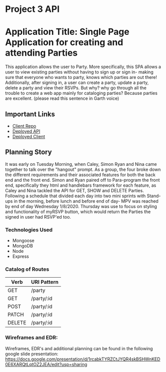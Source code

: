 
# Project 3 API
# Application Title: Single Page Application for creating and attending Parties
This application allows the user to Party. More specifically, this SPA allows a user to view existing parties without having to sign up or sign in- making sure that everyone who wants to party, knows which parties are out there! Additionally, after signing in, a user can create a party, update a party, delete a party and view their RSVPs.
But why? why go through all the trouble to create a web app mainly for cataloging parties? Because parties are excellent. (please read this sentence in Garth voice)
## Important Links
- [Client Repo](https://github.com/hippogitamus/project-3-client)
- [Deployed API](https://safe-hollows-46259.herokuapp.com/)
- [Deployed Client](https://hippogitamus.github.io/project-3-client/)
## Planning Story
It was early on Tuesday Morning, when Caley, Simon Ryan and Nina came together to talk over the "hangout" prompt. As a group, the four broke down the different requirements and their associated features for both the back end and the front end.
Simon and Ryan paired off to Para-program the front end, specifically they html  and handlebars framework for each feature, as Caley and Nina tackled the API for GET, SHOW and DELETE Parties. Following a schedule that divided each day into two mini sprints with Stand-ups in the morning, before lunch and before end of day- MPV was reached by end of day Wednesday 1/8/2020. Thursday was use to focus on styling and functionality of myRSVP button, which would return the Parties the signed in user had RSVP'ed too.

### Technologies Used
- Mongoose
- MongoDB
- Node
- Express
### Catalog of Routes
Verb         |	URI Pattern
------------ | -------------
GET | /party
GET | /party/:id
POST | /party/:id
PATCH | /party/:id
DELETE | /party/:id
### Wireframes and EDR:
Wireframes, EDR's and additional planning can be found in the following google slide
presentation:  https://docs.google.com/presentation/d/1rcabkTYRZCtJYQR4skBSHWnKED0E6XARQtLqtOZ2JEA/edit?usp=sharing
